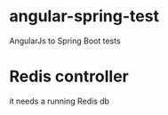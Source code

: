 # angular-spring-test
AngularJs to Spring Boot tests

# Redis controller
it needs a running Redis db
